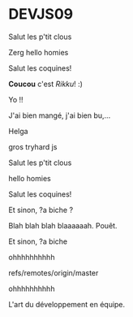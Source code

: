 ﻿# DEVJS09

Salut les p'tit clous

Zerg
hello homies

Salut les coquines!

**Coucou** c'est _Rikku_! :)

Yo !!

J'ai bien mangé, j'ai bien bu,...

Helga

gros tryhard js 

Salut les p'tit clous

hello homies

Salut les coquines!

Et sinon, ?a biche ?

Blah blah blah blaaaaaah. Pouêt.

Et sinon, ?a biche 

ohhhhhhhhhh

refs/remotes/origin/master

ohhhhhhhhhh

L'art du développement en équipe.
